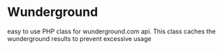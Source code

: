 Wunderground
============

easy to use PHP class for wunderground.com api. This class caches the wunderground results to prevent excessive usage
